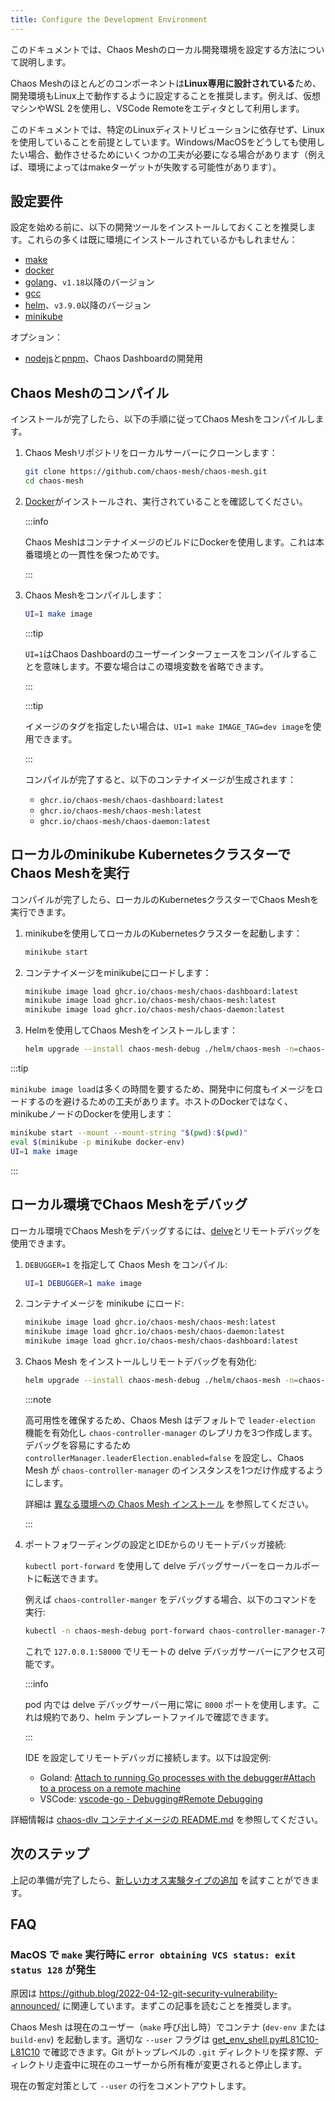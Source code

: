 ```yaml
---
title: Configure the Development Environment
---
```


このドキュメントでは、Chaos Meshのローカル開発環境を設定する方法について説明します。

Chaos Meshのほとんどのコンポーネントは**Linux専用に設計されている**ため、開発環境もLinux上で動作するように設定することを推奨します。例えば、仮想マシンやWSL 2を使用し、VSCode Remoteをエディタとして利用します。

このドキュメントでは、特定のLinuxディストリビューションに依存せず、Linuxを使用していることを前提としています。Windows/MacOSをどうしても使用したい場合、動作させるためにいくつかの工夫が必要になる場合があります（例えば、環境によってはmakeターゲットが失敗する可能性があります）。

## 設定要件

設定を始める前に、以下の開発ツールをインストールしておくことを推奨します。これらの多くは既に環境にインストールされているかもしれません：

- [make](https://www.gnu.org/software/make/)
- [docker](https://docs.docker.com/install/)
- [golang](https://go.dev/doc/install)、`v1.18`以降のバージョン
- [gcc](https://gcc.gnu.org/)
- [helm](https://helm.sh/)、`v3.9.0`以降のバージョン
- [minikube](https://minikube.sigs.k8s.io/docs/start/)

オプション：

- [nodejs](https://nodejs.org/en/)と[pnpm](https://pnpm.io/)、Chaos Dashboardの開発用

## Chaos Meshのコンパイル

インストールが完了したら、以下の手順に従ってChaos Meshをコンパイルします。

1. Chaos Meshリポジトリをローカルサーバーにクローンします：

   ```bash
   git clone https://github.com/chaos-mesh/chaos-mesh.git
   cd chaos-mesh
   ```

2. [Docker](https://docs.docker.com/install/)がインストールされ、実行されていることを確認してください。

   :::info

   Chaos MeshはコンテナイメージのビルドにDockerを使用します。これは本番環境との一貫性を保つためです。

   :::

3. Chaos Meshをコンパイルします：

   ```bash
   UI=1 make image
   ```

   :::tip

   `UI=1`はChaos Dashboardのユーザーインターフェースをコンパイルすることを意味します。不要な場合はこの環境変数を省略できます。

   :::

   :::tip

   イメージのタグを指定したい場合は、`UI=1 make IMAGE_TAG=dev image`を使用できます。

   :::

   コンパイルが完了すると、以下のコンテナイメージが生成されます：

   - `ghcr.io/chaos-mesh/chaos-dashboard:latest`
   - `ghcr.io/chaos-mesh/chaos-mesh:latest`
   - `ghcr.io/chaos-mesh/chaos-daemon:latest`

## ローカルのminikube KubernetesクラスターでChaos Meshを実行

コンパイルが完了したら、ローカルのKubernetesクラスターでChaos Meshを実行できます。

1. minikubeを使用してローカルのKubernetesクラスターを起動します：

   ```bash
   minikube start
   ```

2. コンテナイメージをminikubeにロードします：

   ```bash
   minikube image load ghcr.io/chaos-mesh/chaos-dashboard:latest
   minikube image load ghcr.io/chaos-mesh/chaos-mesh:latest
   minikube image load ghcr.io/chaos-mesh/chaos-daemon:latest
   ```

3. Helmを使用してChaos Meshをインストールします：

   ```bash
   helm upgrade --install chaos-mesh-debug ./helm/chaos-mesh -n=chaos-mesh-debug --create-namespace
   ```

:::tip

`minikube image load`は多くの時間を要するため、開発中に何度もイメージをロードするのを避けるための工夫があります。ホストのDockerではなく、minikubeノードのDockerを使用します：

```bash
minikube start --mount --mount-string "$(pwd):$(pwd)"
eval $(minikube -p minikube docker-env)
UI=1 make image
```

:::

## ローカル環境でChaos Meshをデバッグ

ローカル環境でChaos Meshをデバッグするには、[delve](https://github.com/go-delve/delve)とリモートデバッグを使用できます。

1. `DEBUGGER=1` を指定して Chaos Mesh をコンパイル:

   ```bash
   UI=1 DEBUGGER=1 make image
   ```

2. コンテナイメージを minikube にロード:

   ```bash
   minikube image load ghcr.io/chaos-mesh/chaos-mesh:latest
   minikube image load ghcr.io/chaos-mesh/chaos-daemon:latest
   minikube image load ghcr.io/chaos-mesh/chaos-dashboard:latest
   ```

3. Chaos Mesh をインストールしリモートデバッグを有効化:

   ```bash
   helm upgrade --install chaos-mesh-debug ./helm/chaos-mesh -n=chaos-mesh-debug --create-namespace --set chaosDlv.enable=true --set controllerManager.leaderElection.enabled=false
   ```

   :::note

   高可用性を確保するため、Chaos Mesh はデフォルトで `leader-election` 機能を有効化し `chaos-controller-manager` のレプリカを3つ作成します。デバッグを容易にするため `controllerManager.leaderElection.enabled=false` を設定し、Chaos Mesh が `chaos-controller-manager` のインスタンスを1つだけ作成するようにします。

   詳細は [異なる環境への Chaos Mesh インストール](production-installation-using-helm.md#step-4-install-chaos-mesh-in-different-environments) を参照してください。

   :::

4. ポートフォワーディングの設定とIDEからのリモートデバッガ接続:

   `kubectl port-forward` を使用して delve デバッグサーバーをローカルポートに転送できます。

   例えば `chaos-controller-manger` をデバッグする場合、以下のコマンドを実行:

   ```bash
   kubectl -n chaos-mesh-debug port-forward chaos-controller-manager-766dc8488d-7n5bq 58000:8000
   ```

   これで `127.0.0.1:58000` でリモートの delve デバッガサーバーにアクセス可能です。

   :::info

   pod 内では delve デバッグサーバー用に常に `8000` ポートを使用します。これは規約であり、helm テンプレートファイルで確認できます。

   :::

   IDE を設定してリモートデバッガに接続します。以下は設定例:

   - Goland: [Attach to running Go processes with the debugger#Attach to a process on a remote machine](https://www.jetbrains.com/help/go/attach-to-running-go-processes-with-debugger.html#attach-to-a-process-on-a-remote-machine)
   - VSCode: [vscode-go - Debugging#Remote Debugging](https://github.com/golang/vscode-go/blob/master/docs/debugging.md#remote-debugging)

詳細情報は [chaos-dlv コンテナイメージの README.md](https://github.com/chaos-mesh/chaos-mesh/blob/master/images/chaos-dlv/README.md) を参照してください。

## 次のステップ

上記の準備が完了したら、[新しいカオス実験タイプの追加](add-new-chaos-experiment-type.md) を試すことができます。

## FAQ

### MacOS で `make` 実行時に `error obtaining VCS status: exit status 128` が発生

原因は https://github.blog/2022-04-12-git-security-vulnerability-announced/ に関連しています。まずこの記事を読むことを推奨します。

Chaos Mesh は現在のユーザー（`make` 呼び出し時）でコンテナ (`dev-env` または `build-env`) を起動します。適切な `--user` フラグは [get_env_shell.py#L81C10-L81C10](https://github.com/chaos-mesh/chaos-mesh/blob/813b650c02e0b065ae5c4707725c346929ab1847/build/get_env_shell.py#L81C10-L81C10) で確認できます。Git がトップレベルの `.git` ディレクトリを探す際、ディレクトリ走査中に現在のユーザーから所有権が変更されると停止します。

現在の暫定対策として `--user` の行をコメントアウトします。